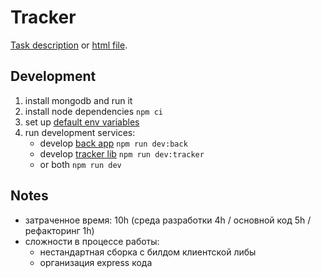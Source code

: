 # Tracker

[Task description](https://fundraiseup.notion.site/Fullstack-test-d63f18de664645cd8529eccc735c22fa) or [html file](./task.html).

## Development

1. install mongodb and run it
2. install node dependencies `npm ci`
3. set up [default env variables](./.env)
4. run development services:
    - develop [back app](./packages/back/src/main.ts) `npm run dev:back`
    - develop [tracker lib](./packages/tracker/src/tracker.ts) `npm run dev:tracker`
    - or both `npm run dev`

## Notes

-   затраченное время: 10h (среда разработки 4h / основной код 5h / рефакторинг 1h)
-   сложности в процессе работы:
    -   нестандартная сборка с билдом клиентской либы
    -   организация express кода
